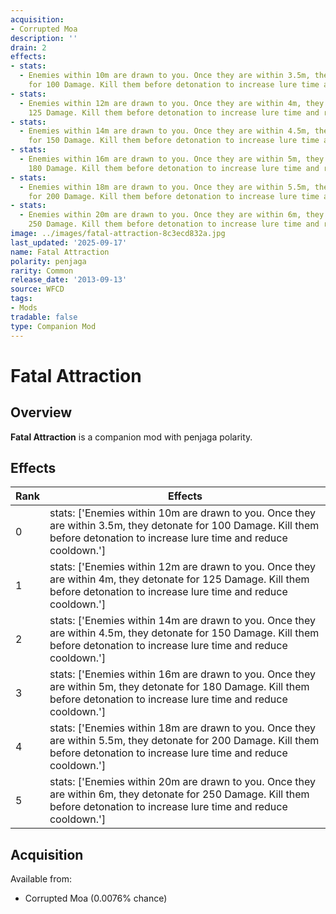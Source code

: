```yaml
---
acquisition:
- Corrupted Moa
description: ''
drain: 2
effects:
- stats:
  - Enemies within 10m are drawn to you. Once they are within 3.5m, they detonate
    for 100 Damage. Kill them before detonation to increase lure time and reduce cooldown.
- stats:
  - Enemies within 12m are drawn to you. Once they are within 4m, they detonate for
    125 Damage. Kill them before detonation to increase lure time and reduce cooldown.
- stats:
  - Enemies within 14m are drawn to you. Once they are within 4.5m, they detonate
    for 150 Damage. Kill them before detonation to increase lure time and reduce cooldown.
- stats:
  - Enemies within 16m are drawn to you. Once they are within 5m, they detonate for
    180 Damage. Kill them before detonation to increase lure time and reduce cooldown.
- stats:
  - Enemies within 18m are drawn to you. Once they are within 5.5m, they detonate
    for 200 Damage. Kill them before detonation to increase lure time and reduce cooldown.
- stats:
  - Enemies within 20m are drawn to you. Once they are within 6m, they detonate for
    250 Damage. Kill them before detonation to increase lure time and reduce cooldown.
image: ../images/fatal-attraction-8c3ecd832a.jpg
last_updated: '2025-09-17'
name: Fatal Attraction
polarity: penjaga
rarity: Common
release_date: '2013-09-13'
source: WFCD
tags:
- Mods
tradable: false
type: Companion Mod
---
```


# Fatal Attraction

## Overview

**Fatal Attraction** is a companion mod with penjaga polarity.

## Effects

| Rank | Effects |
|------|----------|
| 0 | stats: ['Enemies within 10m are drawn to you. Once they are within 3.5m, they detonate for 100 Damage. Kill them before detonation to increase lure time and reduce cooldown.'] |
| 1 | stats: ['Enemies within 12m are drawn to you. Once they are within 4m, they detonate for 125 Damage. Kill them before detonation to increase lure time and reduce cooldown.'] |
| 2 | stats: ['Enemies within 14m are drawn to you. Once they are within 4.5m, they detonate for 150 Damage. Kill them before detonation to increase lure time and reduce cooldown.'] |
| 3 | stats: ['Enemies within 16m are drawn to you. Once they are within 5m, they detonate for 180 Damage. Kill them before detonation to increase lure time and reduce cooldown.'] |
| 4 | stats: ['Enemies within 18m are drawn to you. Once they are within 5.5m, they detonate for 200 Damage. Kill them before detonation to increase lure time and reduce cooldown.'] |
| 5 | stats: ['Enemies within 20m are drawn to you. Once they are within 6m, they detonate for 250 Damage. Kill them before detonation to increase lure time and reduce cooldown.'] |

## Acquisition

Available from:
- Corrupted Moa (0.0076% chance)

